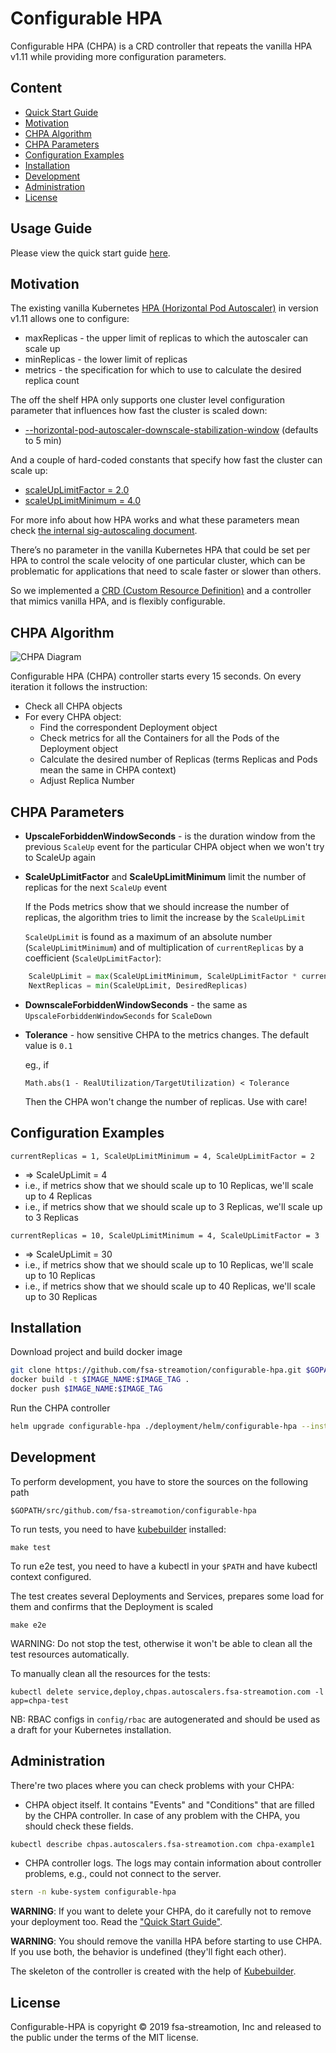 # Configurable HPA

Configurable HPA (CHPA) is a CRD controller that repeats the vanilla HPA v1.11 while providing more configuration parameters.

## Content

  - [Quick Start Guide](#quick-start-guide)
  - [Motivation](#motivation)
  - [CHPA Algorithm](#chpa-algorithm)
  - [CHPA Parameters](#chpa-parameters)
  - [Configuration Examples](#configuration-examples)
  - [Installation](#installation)
  - [Development](#development)
  - [Administration](#administration)
  - [License](#license)

## Usage Guide

Please view the quick start guide [here](QuickStartGuide.md).

## Motivation

The existing vanilla Kubernetes [HPA (Horizontal Pod Autoscaler)](https://kubernetes.io/docs/tasks/run-application/horizontal-pod-autoscale/) in version v1.11 allows one to configure:

- maxReplicas - the upper limit of replicas to which the autoscaler can scale up
- minReplicas - the lower limit of replicas
- metrics - the specification for which to use to calculate the desired replica count

The off the shelf HPA only supports one cluster level configuration parameter that influences how fast the cluster is scaled down:

- [--horizontal-pod-autoscaler-downscale-stabilization-window](https://kubernetes.io/docs/tasks/run-application/horizontal-pod-autoscale/#algorithm-details)   (defaults to 5 min)

And a couple of hard-coded constants that specify how fast the cluster can scale up:

- [scaleUpLimitFactor = 2.0](https://github.com/kubernetes/kubernetes/blob/7ba79c31838632fa535f9aaab516276c2160a09d/pkg/controller/podautoscaler/horizontal.go#L55)
- [scaleUpLimitMinimum = 4.0](https://github.com/kubernetes/kubernetes/blob/7ba79c31838632fa535f9aaab516276c2160a09d/pkg/controller/podautoscaler/horizontal.go#L56)

For more info about how HPA works and what these parameters mean check [the internal sig-autoscaling document](https://docs.google.com/document/d/1Gy90Rbjazq3yYEUL-5cvoVBgxpzcJC9vcfhAkkhMINs/edit#).

There’s no parameter in the vanilla Kubernetes HPA that could be set per HPA to control the scale velocity of one particular cluster, which can be problematic for applications that need to scale faster or slower than others.

So we implemented a [CRD (Custom Resource Definition)](https://kubernetes.io/docs/concepts/extend-kubernetes/api-extension/custom-resources/#customresourcedefinitions)
and a controller that mimics vanilla HPA, and is flexibly configurable.

## CHPA Algorithm

![CHPA Diagram](img/CHPA.png)

Configurable HPA (CHPA) controller starts every 15 seconds. On every iteration it follows the instruction:

- Check all CHPA objects
- For every CHPA object:
  - Find the correspondent Deployment object
  - Check metrics for all the Containers for all the Pods of the Deployment object
  - Calculate the desired number of Replicas (terms Replicas and Pods mean the same in CHPA context)
  - Adjust Replica Number

## CHPA Parameters

- **UpscaleForbiddenWindowSeconds** - is the duration window from the previous `ScaleUp` event
    for the particular CHPA object when we won't try to ScaleUp again
- **ScaleUpLimitFactor** and **ScaleUpLimitMinimum** limit the number of replicas for the next `ScaleUp` event

    If the Pods metrics show that we should increase the number of replicas,
    the algorithm tries to limit the increase by the `ScaleUpLimit`

    `ScaleUpLimit` is found as a maximum of an absolute number (`ScaleUpLimitMinimum`) and
    of multiplication of `currentReplicas` by a coefficient (`ScaleUpLimitFactor`):

```python
    ScaleUpLimit = max(ScaleUpLimitMinimum, ScaleUpLimitFactor * currentReplicas)
    NextReplicas = min(ScaleUpLimit, DesiredReplicas)
```

- **DownscaleForbiddenWindowSeconds** - the same as `UpscaleForbiddenWindowSeconds`  for `ScaleDown`
- **Tolerance** - how sensitive CHPA to the metrics changes. The default value is `0.1`

    eg., if

    `Math.abs(1 - RealUtilization/TargetUtilization) < Tolerance`

    Then the CHPA won't change the number of replicas.
    Use with care!

## Configuration Examples

`currentReplicas = 1, ScaleUpLimitMinimum = 4, ScaleUpLimitFactor = 2`

- => ScaleUpLimit = 4
- i.e., if metrics show that we should scale up to 10 Replicas, we'll scale up to 4 Replicas
- i.e., if metrics show that we should scale up to 3 Replicas, we'll scale up to 3 Replicas

`currentReplicas = 10, ScaleUpLimitMinimum = 4, ScaleUpLimitFactor = 3`

- => ScaleUpLimit = 30
- i.e., if metrics show that we should scale up to 10 Replicas, we'll scale up to 10 Replicas
- i.e., if metrics show that we should scale up to 40 Replicas, we'll scale up to 30 Replicas

## Installation

Download project and build docker image

```bash
git clone https://github.com/fsa-streamotion/configurable-hpa.git $GOPATH/src/github.com/fsa-streamotion/configurable-hpa
docker build -t $IMAGE_NAME:$IMAGE_TAG .
docker push $IMAGE_NAME:$IMAGE_TAG
```

Run the CHPA controller

```bash
helm upgrade configurable-hpa ./deployment/helm/configurable-hpa --install --set image.name=$IMAGE_NAME,image.tag=$IMAGE_TAG
```

## Development

To perform development, you have to store the sources on the following path

    $GOPATH/src/github.com/fsa-streamotion/configurable-hpa

To run tests, you need to have [kubebuilder](https://book.kubebuilder.io/) installed:

    make test

To run e2e test, you need to have a kubectl in your `$PATH` and have kubectl context configured.

The test creates several Deployments and Services, prepares some load for them and confirms that the Deployment is scaled

    make e2e

WARNING: Do not stop the test, otherwise it won't be able to clean all the test resources automatically.

To manually clean all the resources for the tests:

    kubectl delete service,deploy,chpas.autoscalers.fsa-streamotion.com -l app=chpa-test

NB: RBAC configs in `config/rbac` are autogenerated and should be used as a draft for your Kubernetes installation.

## Administration

There're two places where you can check problems with your CHPA:

- CHPA object itself. It contains "Events" and "Conditions" that are filled by the CHPA controller. In case of any problem with the CHPA, you should check these fields.

```bash
kubectl describe chpas.autoscalers.fsa-streamotion.com chpa-example1
```

- CHPA controller logs. The logs may contain information about controller problems, e.g., could not connect to the server.

```bash
stern -n kube-system configurable-hpa
```


**WARNING**: If you want to delete your CHPA, do it carefully not to remove your deployment too. Read the ["Quick Start Guide"](QuickStartGuide.md).

**WARNING**: You should remove the vanilla HPA before starting to use CHPA. If you use both, the behavior is undefined (they'll fight each other).

The skeleton of the controller is created with the help of [Kubebuilder](https://github.com/kubernetes-sigs/kubebuilder).

## License

Configurable-HPA is copyright © 2019 fsa-streamotion, Inc and released to the public under the terms of the MIT license.

